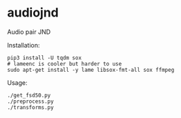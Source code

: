 # audiojnd

Audio pair JND

Installation:
```
pip3 install -U tqdm sox
# lameenc is cooler but harder to use
sudo apt-get install -y lame libsox-fmt-all sox ffmpeg
```

Usage:
```
./get_fsd50.py
./preprocess.py
./transforms.py
```
